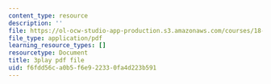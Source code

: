 ```yaml
---
content_type: resource
description: ''
file: https://ol-ocw-studio-app-production.s3.amazonaws.com/courses/18-03sc-differential-equations-fall-2011/f6fdd56ca0b5f6e922330fa4d223b591_JNsNgXKFgdo.pdf
file_type: application/pdf
learning_resource_types: []
resourcetype: Document
title: 3play pdf file
uid: f6fdd56c-a0b5-f6e9-2233-0fa4d223b591
---
```

